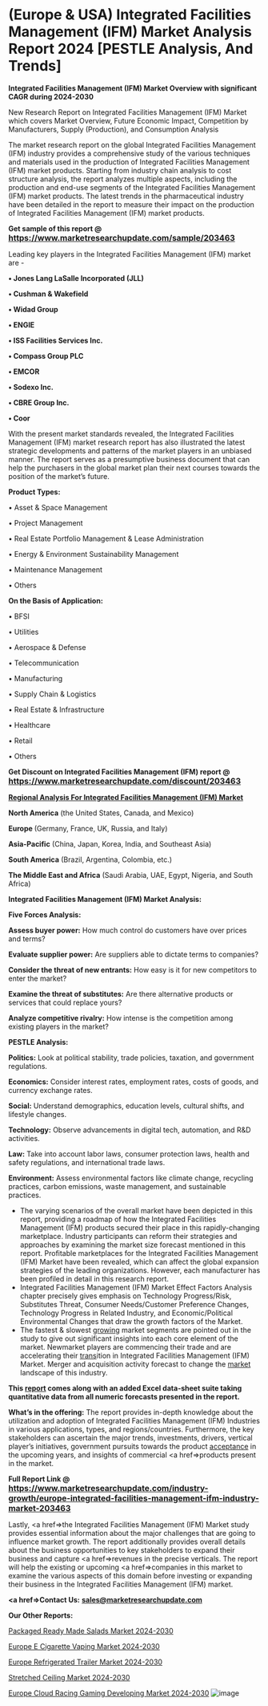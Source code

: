 # (Europe & USA) Integrated Facilities Management (IFM) Market Analysis Report 2024 [PESTLE Analysis, And Trends]

<strong>Integrated Facilities Management (IFM) Market Overview with significant CAGR during 2024-2030</strong>

New Research Report on Integrated Facilities Management (IFM) Market which covers Market Overview, Future Economic Impact, Competition by Manufacturers, Supply (Production), and Consumption Analysis

The market research report on the global Integrated Facilities Management (IFM) industry provides a comprehensive study of the various techniques and materials used in the production of Integrated Facilities Management (IFM) market products. Starting from industry chain analysis to cost structure analysis, the report analyzes multiple aspects, including the production and end-use segments of the Integrated Facilities Management (IFM) market products. The latest trends in the pharmaceutical industry have been detailed in the report to measure their impact on the production of Integrated Facilities Management (IFM) market products.

<strong>Get sample of this report @ <a href=https://www.marketresearchupdate.com/sample/203463><font size=3 color=#0000ff>https://www.marketresearchupdate.com/sample/203463</font></a></strong>

Leading key players in the Integrated Facilities Management (IFM) market are -

<strong>• Jones Lang LaSalle Incorporated (JLL)

• Cushman & Wakefield

• Widad Group

• ENGIE

• ISS Facilities Services Inc.

• Compass Group PLC

• EMCOR

• Sodexo Inc.

• CBRE Group Inc.

• Coor</strong>

With the present market standards revealed, the Integrated Facilities Management (IFM) market research report has also illustrated the latest strategic developments and patterns of the market players in an unbiased manner. The report serves as a presumptive business document that can help the purchasers in the global market plan their next courses towards the position of the market’s future.

<strong>Product Types:</strong>

• Asset & Space Management

• Project Management

• Real Estate Portfolio Management & Lease Administration

• Energy & Environment Sustainability Management

• Maintenance Management

• Others

<strong>On the Basis of Application:</strong>

• BFSI

• Utilities

• Aerospace & Defense

• Telecommunication

• Manufacturing

• Supply Chain & Logistics

• Real Estate & Infrastructure

• Healthcare

• Retail

• Others

<strong>Get Discount on Integrated Facilities Management (IFM) report @ <a href=https://www.marketresearchupdate.com/discount/203463><font size=3 color=#0000ff>https://www.marketresearchupdate.com/discount/203463</font></a></strong>

<strong><u><b>Regional Analysis For Integrated Facilities Management (IFM) Market</b></u></strong>

<strong><b>North America</b></strong> (the United States, Canada, and Mexico)

<strong><b>Europe </b></strong>(Germany, France, UK, Russia, and Italy)

<strong><b>Asia-Pacific</b></strong> (China, Japan, Korea, India, and Southeast Asia)

<strong><b>South America</b></strong> (Brazil, Argentina, Colombia, etc.)

<strong><b>The Middle East and Africa</b></strong> (Saudi Arabia, UAE, Egypt, Nigeria, and South Africa)

<strong>Integrated Facilities Management (IFM) Market Analysis:</strong>

<strong>Five Forces Analysis:</strong>

<strong>Assess buyer power:</strong> How much control do customers have over prices and terms?

<strong>Evaluate supplier power:</strong> Are suppliers able to dictate terms to companies?

<strong>Consider the threat of new entrants:</strong> How easy is it for new competitors to enter the market?

<strong>Examine the threat of substitutes:</strong> Are there alternative products or services that could replace yours?

<strong>Analyze competitive rivalry:</strong> How intense is the competition among existing players in the market?

<strong>PESTLE Analysis:</strong>

<strong>Politics:</strong> Look at political stability, trade policies, taxation, and government regulations.

<strong>Economics:</strong> Consider interest rates, employment rates, costs of goods, and currency exchange rates.

<strong>Social:</strong> Understand demographics, education levels, cultural shifts, and lifestyle changes.

<strong>Technology:</strong> Observe advancements in digital tech, automation, and R&D activities.

<strong>Law:</strong> Take into account labor laws, consumer protection laws, health and safety regulations, and international trade laws.

<strong>Environment:</strong> Assess environmental factors like climate change, recycling practices, carbon emissions, waste management, and sustainable practices.

<ul>
  <li>The varying scenarios of the overall market have been depicted in this report, providing a roadmap of how the Integrated Facilities Management (IFM) products secured their place in this rapidly-changing marketplace. Industry participants can reform their strategies and approaches by examining the market size forecast mentioned in this report. Profitable marketplaces for the Integrated Facilities Management (IFM) Market have been revealed, which can affect the global expansion strategies of the leading organizations. However, each manufacturer has been profiled in detail in this research report.</li>
  <li>Integrated Facilities Management (IFM) Market Effect Factors Analysis chapter precisely gives emphasis on Technology Progress/Risk, Substitutes Threat, Consumer Needs/Customer Preference Changes, Technology Progress in Related Industry, and Economic/Political Environmental Changes that draw the growth factors of the Market.</li>
  <li>The fastest &amp; slowest <a href=ASDF991299>growing</a> market segments are pointed out in the study to give out significant insights into each core element of the market. Newmarket players are commencing their trade and are accelerating their <a href=>trans</a>ition in Integrated Facilities Management (IFM) Market. Merger and acquisition activity forecast to change the <a href=>market</a> landscape of this industry.</li>
</ul>
<strong>This <a href=>report</a> comes along with an added Excel data-sheet suite taking quantitative data from all numeric forecasts presented in the report.</strong>

<strong>What’s in the offering:</strong> The report provides in-depth knowledge about the utilization and adoption of Integrated Facilities Management (IFM) Industries in various applications, types, and regions/countries. Furthermore, the key stakeholders can ascertain the major trends, investments, drivers, vertical player’s initiatives, government pursuits towards the product <a href=ASDF881288>acceptance</a> in the upcoming years, and insights of commercial <a href=>products</a> present in the market.

<strong>Full Report Link @ <a href=https://www.marketresearchupdate.com/industry-growth/europe-integrated-facilities-management-ifm-industry-market-203463><font size=3 color=#0000ff>https://www.marketresearchupdate.com/industry-growth/europe-integrated-facilities-management-ifm-industry-market-203463</font></a></strong>

Lastly, <a href=>the</a> Integrated Facilities Management (IFM) Market study provides essential information about the major challenges that are going to influence market growth. The report additionally provides overall details about the business opportunities to key stakeholders to expand their business and capture <a href=>revenues</a> in the precise verticals. The report will help the existing or upcoming <a href=>companies</a> in this market to examine the various aspects of this domain before investing or expanding their business in the Integrated Facilities Management (IFM) market.

<strong><a href=><strong>Contact Us:</strong></a></strong>
<strong>sales@marketresearchupdate.com</strong>

<strong>Our Other Reports:</strong>

<a href=https://www.linkedin.com/pulse/packaged-ready-made-salads-market-size-growth>Packaged Ready Made Salads Market 2024-2030</a>

<a href=https://www.linkedin.com/pulse/europe-e-cigarette-vaping-market-size-exclusive-report>Europe E Cigarette Vaping Market 2024-2030</a>

<a href=https://www.linkedin.com/pulse/europe-refrigerated-trailer-market-witness-huge>Europe Refrigerated Trailer Market 2024-2030</a>

<a href=https://www.linkedin.com/pulse/stretched-ceiling-market-statistics-industry-b2smf/>Stretched Ceiling Market 2024-2030</a>

<a href=https://www.linkedin.com/pulse/europe-cloud-racing-gaming-developing-market-lqplf/>Europe Cloud Racing Gaming Developing Market 2024-2030</a>
![image](https://github.com/kkaishwarya/Aishwarya/assets/158463604/0552e422-e0bd-426c-bde2-87cfca6bb5f9)
